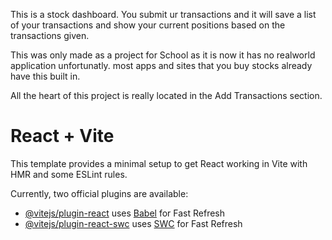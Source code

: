 This is a stock dashboard. You submit ur transactions and it will save a list of your transactions and show your current positions based on the transactions given.

This was only made as a project for School as it is now it has no realworld application unfortunatly. most apps and sites that you buy stocks already have this built in.

All the heart of this project is really located in the Add Transactions section.

# React + Vite

This template provides a minimal setup to get React working in Vite with HMR and some ESLint rules.

Currently, two official plugins are available:

- [@vitejs/plugin-react](https://github.com/vitejs/vite-plugin-react/blob/main/packages/plugin-react/README.md) uses [Babel](https://babeljs.io/) for Fast Refresh
- [@vitejs/plugin-react-swc](https://github.com/vitejs/vite-plugin-react-swc) uses [SWC](https://swc.rs/) for Fast Refresh
